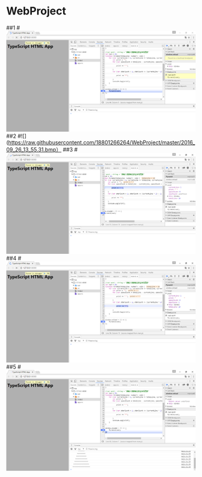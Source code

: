 # WebProject

##1
#![](https://raw.githubusercontent.com/18801266264/WebProject/master/2016_09_26_13_54.47.bmp)
##2
#![](https://raw.githubusercontent.com/18801266264/WebProject/master/2016_09_26_13_55.31.bmp）
##3
#![](https://raw.githubusercontent.com/18801266264/WebProject/master/2016_09_26_13_56.02.bmp)
##4
#![](https://raw.githubusercontent.com/18801266264/WebProject/master/2016_09_26_13_56.40.bmp)
##5
#![](https://raw.githubusercontent.com/18801266264/WebProject/master/2016_09_26_13_57.28.bmp)


